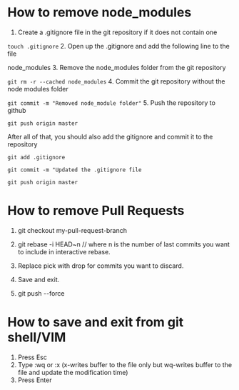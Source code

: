 # How to remove node_modules

1. Create a .gitignore file in the git repository if it does not contain one

  `touch .gitignore`
2. Open up the .gitignore and add the following line to the file 

  node_modules
3. Remove the node_modules folder from the git repository

  `git rm -r --cached node_modules`
4. Commit the git repository without the node modules folder

  `git commit -m "Removed node_module folder"`
5. Push the repository to github

  `git push origin master`
  
After all of that, you should also add the gitignore and commit it to the repository

`git add .gitignore`

`git commit -m "Updated the .gitignore file`

`git push origin master`

# How to remove Pull Requests

1. git checkout my-pull-request-branch

2. git rebase -i HEAD~n // where n is the number of last commits you want to include in interactive rebase.
 
3. Replace pick with drop for commits you want to discard.
4. Save and exit.
5. git push --force

# How to save and exit from git shell/VIM

1. Press Esc
2. Type :wq  or :x (x-writes buffer to the file only but wq-writes buffer to the file and update the modification time)
3. Press Enter        
